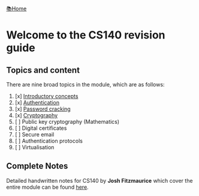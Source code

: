 <flex style="display:flex; justify-content:space-between;">
<a href="../index.html">📚Home</a>
</flex>

# Welcome to the CS140 revision guide

## Topics and content

There are nine broad topics in the module, which are as follows:

1. [x] [Introductory concepts](part1)
2. [x] [Authentication](part2)
3. [x] [Password cracking](part3)
4. [x] [Cryptography](part4)
5. [ ] Public key cryptography (Mathematics)
6. [ ] Digital certificates
7. [ ] Secure email
8. [ ] Authentication protocols
9. [ ] Virtualisation

## Complete Notes

Detailed handwritten notes for CS140 by **Josh Fitzmaurice** which cover the entire module can be found [here](./cs140-full.pdf).
